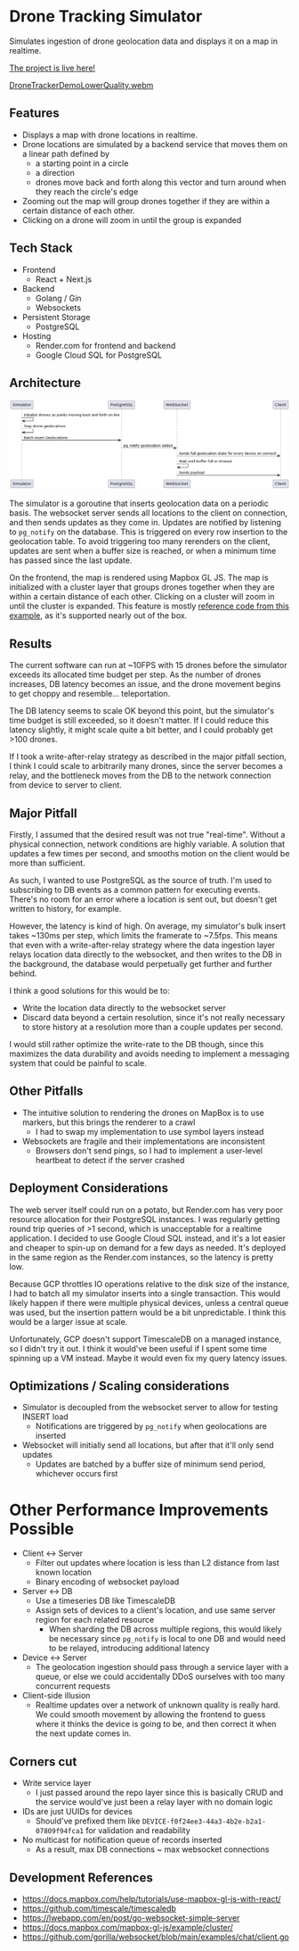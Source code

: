 # Drone Tracking Simulator

Simulates ingestion of drone geolocation data and displays it on a map in realtime.

[The project is live here!](https://map-project-r2zv.onrender.com)

[DroneTrackerDemoLowerQuality.webm](https://github.com/NinjaPerson24119/Drone-Tracking-Simulator/assets/32471098/4dcbf8f5-872c-48ad-a15b-a165e72a8141)

## Features
- Displays a map with drone locations in realtime.
- Drone locations are simulated by a backend service that moves them on a linear path defined by
  - a starting point in a circle
  - a direction
  - drones move back and forth along this vector and turn around when they reach the circle's edge
- Zooming out the map will group drones together if they are within a certain distance of each other.
- Clicking on a drone will zoom in until the group is expanded

## Tech Stack
- Frontend
  - React + Next.js
- Backend
  - Golang / Gin
  - Websockets
- Persistent Storage
  - PostgreSQL
- Hosting
  - Render.com for frontend and backend
  - Google Cloud SQL for PostgreSQL

## Architecture

![Sequence Diagram](sequenceDiagram.png)

The simulator is a goroutine that inserts geolocation data on a periodic basis. The websocket server sends all locations to the client on connection, and then sends updates as they come in. Updates are notified by listening to `pg_notify` on the database. This is triggered on every row insertion to the geolocation table. To avoid triggering too many rerenders on the client, updates are sent when a buffer size is reached, or when a minimum time has passed since the last update.

On the frontend, the map is rendered using Mapbox GL JS. The map is initialized with a cluster layer that groups drones together when they are within a certain distance of each other. Clicking on a cluster will zoom in until the cluster is expanded. This feature is mostly [reference code from this example](https://docs.mapbox.com/mapbox-gl-js/example/cluster/), as it's supported nearly out of the box.

## Results

The current software can run at ~10FPS with 15 drones before the simulator exceeds its allocated time budget per step.
As the number of drones increases, DB latency becomes an issue, and the drone movement begins to get choppy and resemble... teleportation.

The DB latency seems to scale OK beyond this point, but the simulator's time budget is still exceeded, so it doesn't matter.
If I could reduce this latency slightly, it might scale quite a bit better, and I could probably get >100 drones.

If I took a write-after-relay strategy as described in the major pitfall section, I think I could scale to arbitrarily many drones, since the server becomes a relay, and the bottleneck moves from the DB to the network connection from device to server to client.

## Major Pitfall

Firstly, I assumed that the desired result was not true "real-time". Without a physical connection, network conditions are highly variable.
A solution that updates a few times per second, and smooths motion on the client would be more than sufficient.

As such, I wanted to use PostgreSQL as the source of truth. I'm used to subscribing to DB events as a common pattern for executing events.
There's no room for an error where a location is sent out, but doesn't get written to history, for example.

However, the latency is kind of high. On average, my simulator's bulk insert takes ~130ms per step, which limits the framerate to ~7.5fps.
This means that even with a write-after-relay strategy where the data ingestion layer relays location data directly to the websocket, and then writes to the DB in the background, the database would perpetually get further and further behind.

I think a good solutions for this would be to:
- Write the location data directly to the websocket server
- Discard data beyond a certain resolution, since it's not really necessary to store history at a resolution more than a couple updates per second.

I would still rather optimize the write-rate to the DB though, since this maximizes the data durability and avoids needing to implement a messaging system that could be painful to scale.

## Other Pitfalls

- The intuitive solution to rendering the drones on MapBox is to use markers, but this brings the renderer to a crawl
  - I had to swap my implementation to use symbol layers instead 
- Websockets are fragile and their implementations are inconsistent
  - Browsers don't send pings, so I had to implement a user-level heartbeat to detect if the server crashed

## Deployment Considerations

The web server itself could run on a potato, but Render.com has very poor resource allocation for their PostgreSQL instances.
I was regularly getting round trip queries of >1 second, which is unacceptable for a realtime application.
I decided to use Google Cloud SQL instead, and it's a lot easier and cheaper to spin-up on demand for a few days as needed.
It's deployed in the same region as the Render.com instances, so the latency is pretty low.

Because GCP throttles IO operations relative to the disk size of the instance, I had to batch all my simulator inserts into a single transaction.
This would likely happen if there were multiple physical devices, unless a central queue was used, but the insertion pattern would be a bit unpredictable. I think this would be a larger issue at scale.

Unfortunately, GCP doesn't support TimescaleDB on a managed instance, so I didn't try it out. I think it would've been useful if I spent some time spinning up a VM instead. Maybe it would even fix my query latency issues.

## Optimizations / Scaling considerations
- Simulator is decoupled from the websocket server to allow for testing INSERT load
  - Notifications are triggered by `pg_notify` when geolocations are inserted
- Websocket will initially send all locations, but after that it'll only send updates
  - Updates are batched by a buffer size of minimum send period, whichever occurs first

# Other Performance Improvements Possible
- Client <-> Server
  - Filter out updates where location is less than L2 distance from last known location
  - Binary encoding of websocket payload
- Server <-> DB
  - Use a timeseries DB like TimescaleDB
  - Assign sets of devices to a client's location, and use same server region for each related resource
    - When sharding the DB across multiple regions, this would likely be necessary since `pg_notify` is local to one DB and would need to be relayed, introducing additional latency
- Device <-> Server
  - The geolocation ingestion should pass through a service layer with a queue, or else we could accidentally DDoS ourselves with too many concurrent requests
- Client-side illusion
  - Realtime updates over a network of unknown quality is really hard. We could smooth movement by allowing the frontend to guess where it thinks the device is going to be, and then correct it when the next update comes in.

## Corners cut
- Write service layer
  - I just passed around the repo layer since this is basically CRUD and the service would've just been a relay layer with no domain logic
- IDs are just UUIDs for devices
  - Should've prefixed them like `DEVICE-f0f24ee3-44a3-4b2e-b2a1-07809f94fca1` for validation and readability
- No multicast for notification queue of records inserted
  - As a result, max DB connections ~ max websocket connections

## Development References
- https://docs.mapbox.com/help/tutorials/use-mapbox-gl-js-with-react/
- https://github.com/timescale/timescaledb
- https://lwebapp.com/en/post/go-websocket-simple-server
- https://docs.mapbox.com/mapbox-gl-js/example/cluster/
- https://github.com/gorilla/websocket/blob/main/examples/chat/client.go
